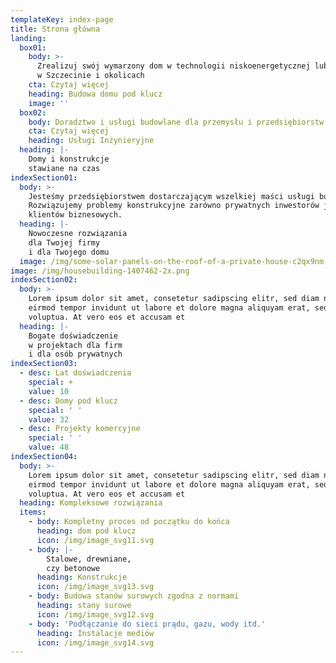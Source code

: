 ```yaml
---
templateKey: index-page
title: Strona główna
landing:
  box01:
    body: >-
      Zrealizuj swój wymarzony dom w technologii niskoenergetycznej lub pasywnej
      w Szczecinie i okolicach
    cta: Czytaj więcej
    heading: Budowa domu pod klucz
    image: ''
  box02:
    body: Doradztwo i usługi budowlane dla przemysłu i przedsiębiorstw
    cta: Czytaj więcej
    heading: Usługi Inżynieryjne
  heading: |-
    Domy i konstrukcje
    stawiane na czas
indexSection01:
  body: >-
    Jesteśmy przedsiębiorstwem dostarczającym wszelkiej maści usługi budowlane.
    Rozwiązujemy problemy konstrukcyjne zarówno prywatnych inwestorów jak i
    klientów biznesowych.
  heading: |-
    Nowoczesne rozwiązania
    dla Twojej firmy
    i dla Twojego domu
  image: /img/some-solar-panels-on-the-roof-of-a-private-house-c2qx9nm-2x.png
image: /img/housebuilding-1407462-2x.png
indexSection02:
  body: >-
    Lorem ipsum dolor sit amet, consetetur sadipscing elitr, sed diam nonumy
    eirmod tempor invidunt ut labore et dolore magna aliquyam erat, sed diam
    voluptua. At vero eos et accusam et
  heading: |-
    Bogate doświadczenie
    w projektach dla firm
    i dla osób prywatnych
indexSection03:
  - desc: Lat doświadczenia
    special: +
    value: 10
  - desc: Domy pod klucz
    special: ' '
    value: 32
  - desc: Projekty komercyjne
    special: ' '
    value: 48
indexSection04:
  body: >-
    Lorem ipsum dolor sit amet, consetetur sadipscing elitr, sed diam nonumy
    eirmod tempor invidunt ut labore et dolore magna aliquyam erat, sed diam
    voluptua. At vero eos et accusam et
  heading: Kompleksowe rozwiązania
  items:
    - body: Kompletny proces od początku do końca
      heading: dom pod klucz
      icon: /img/image_svg11.svg
    - body: |-
        Stalowe, drewniane,
        czy betonowe
      heading: Konstrukcje
      icon: /img/image_svg13.svg
    - body: Budowa stanów surowych zgodna z normami
      heading: stany surowe
      icon: /img/image_svg12.svg
    - body: 'Podłączanie do sieci prądu, gazu, wody itd.'
      heading: Instalacje mediów
      icon: /img/image_svg14.svg
---
```


